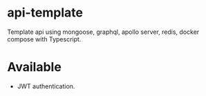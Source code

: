 # api-template
Template api using mongoose, graphql, apollo server, redis, docker compose with Typescript.

# Available
- JWT authentication.
